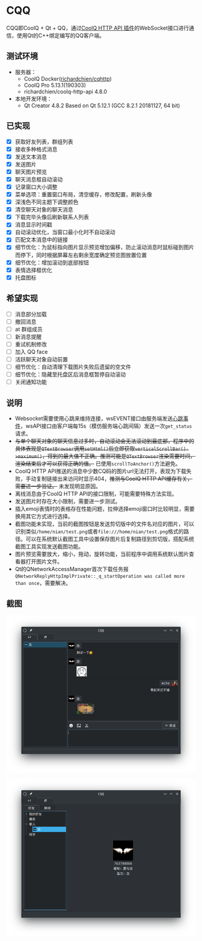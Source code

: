 # CQQ
CQQ即CoolQ + Qt + QQ，通过[CoolQ HTTP API 插件](https://github.com/richardchien/coolq-http-api)的WebSocket接口进行通信，使用Qt的C++绑定编写的QQ客户端。

## 测试环境
* 服务器：
  * CoolQ Docker([richardchien/cqhttp](https://cqhttp.cc/docs/4.8/#/Docker))
  * CoolQ Pro 5.13.1(190303)
  * richardchien/coolq-http-api 4.8.0
* 本地开发环境：
  * Qt Creator 4.8.2 Based on Qt 5.12.1 (GCC 8.2.1 20181127, 64 bit)

## 已实现
* [x] 获取好友列表，群组列表
* [x] 接收多种格式消息
* [x] 发送文本消息
* [x] 发送图片
* [x] 聊天图片预览
* [x] 聊天消息框自动滚动
* [x] 记录窗口大小调整
* [x] 菜单选项：重置窗口布局，清空缓存，修改配置，刷新头像
* [x] 深浅色不同主题下调整颜色
* [x] 清空聊天对象的聊天消息
* [x] 下载完毕头像后刷新联系人列表
* [x] 消息显示时间戳
* [x] 自动滚动优化，当窗口最小化时不自动滚动
* [x] 匹配文本消息中的链接
* [x] 细节优化：为鼠标指向图片显示预览增加偏移，防止滚动消息时鼠标碰到图片而停下，同时根据屏幕左右剩余宽度确定预览图放置位置
* [x] 细节优化：增加滚动到底部按钮
* [x] 表情选择框优化
* [x] 托盘图标

## 希望实现

* [ ] 消息部分加载
* [ ] 撤回消息
* [ ] at 群组成员
* [ ] 新消息提醒
* [ ] 重试机制修改
* [ ] 加入 QQ face
* [ ] 活跃聊天对象自动前置
* [ ] 细节优化：自动清理下载图片失败后遗留的空文件
* [ ] 细节优化：隐藏至托盘区后消息框暂停自动滚动
* [ ] 关闭通知功能

## 说明
* Websocket需要使用心跳来维持连接，wsEVENT接口由服务端发送[心跳事件](https://cqhttp.cc/docs/4.8/#/Post?id=%E5%BF%83%E8%B7%B3)，wsAPI接口由客户端每15s（模仿服务端心跳间隔）发送一次`get_status`请求。
* ~~与单个聊天对象的聊天信息过多时，自动滚动会无法滚动到最底部，程序中的具体表现是`QTextBrowser`调用`setHtml()`后立即获取`verticalScrollBar()->maximum()`，得到的最大值不正确。推测可能是`QTextBrowser`渲染需要时间，渲染结束后才可以获得正确的值。~~ 已使用`scrollToAnchor()`方法避免。
* CoolQ HTTP API推送的消息中少数CQ码的图片url无法打开，表现为下载失败，手动复制链接出来访问时显示404，~~推测与CoolQ HTTP API缓存有关，需要进一步验证。~~ 未发现明显原因。
* 离线消息由于CoolQ HTTP API的接口限制，可能需要特殊方法实现。
* 发送图片时存在大小限制，需要进一步测试。
* 插入emoji表情时的表格存在性能问题，拉伸选择emoji窗口时比较明显，需要换用其它方式进行选择。
* 截图功能未实现，当前的截图按钮是发送剪切版中的文件名对应的图片，可以识别类似`/home/nian/test.png`或者`file:///home/nian/test.png`格式的路径。可以在系统默认截图工具中设置保存图片后复制路径到剪切版，搭配系统截图工具实现发送截图功能。
* 图片预览需要放大，缩小，拖动，旋转功能，当前程序中调用系统默认图片查看器打开图片文件。
* Qt的QNetworkAccessManager首次下载任务报`QNetworkReplyHttpImplPrivate::_q_startOperation was called more than once`，需要解决。

## 截图
![screenshot1.png](screenshots/screenshot1.png)

![screenshot2.png](screenshots/screenshot2.png)
